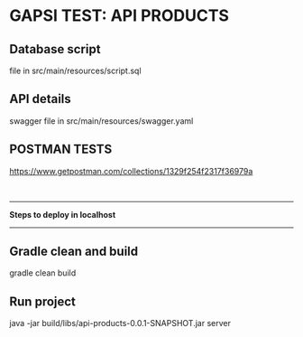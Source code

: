 # GAPSI TEST: API PRODUCTS

## Database script 
file in src/main/resources/script.sql

## API details
swagger file in src/main/resources/swagger.yaml

## POSTMAN TESTS
https://www.getpostman.com/collections/1329f254f2317f36979a

<br>
<hr>
<strong>Steps to deploy in localhost</strong>
<hr>

## Gradle clean and build
gradle clean build 

## Run project
java -jar build/libs/api-products-0.0.1-SNAPSHOT.jar server
